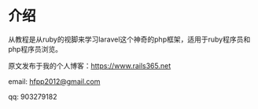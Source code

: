 # 介绍

从教程是从ruby的视脚来学习laravel这个神奇的php框架，适用于ruby程序员和php程序员浏览。

原文发布于我的个人博客：https://www.rails365.net

email: hfpp2012@gmail.com

qq: 903279182
